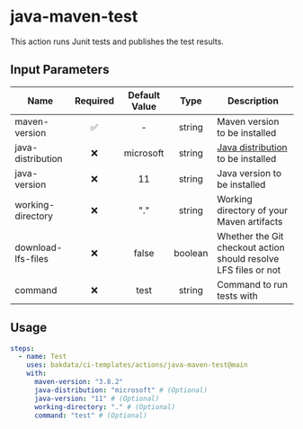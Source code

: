 # java-maven-test

This action runs Junit tests and publishes the test results.

## Input Parameters

| Name               | Required | Default Value |  Type   | Description                                                                                        |
| ------------------ | :------: | :-----------: | :-----: | -------------------------------------------------------------------------------------------------- |
| maven-version      |    ✅    |       -       | string  | Maven version to be installed                                                                      |
| java-distribution  |    ❌    |   microsoft   | string  | [Java distribution](https://github.com/actions/setup-java#supported-distributions) to be installed |
| java-version       |    ❌    |      11       | string  | Java version to be installed                                                                       |
| working-directory  |    ❌    |      "."      | string  | Working directory of your Maven artifacts                                                          |
| download-lfs-files |    ❌    |     false     | boolean | Whether the Git checkout action should resolve LFS files or not                                    |
| command            |    ❌    |     test      | string  | Command to run tests with                                                                          |

## Usage

```yaml
steps:
  - name: Test
    uses: bakdata/ci-templates/actions/java-maven-test@main
    with:
      maven-version: "3.8.2"
      java-distribution: "microsoft" # (Optional)
      java-version: "11" # (Optional)
      working-directory: "." # (Optional)
      command: "test" # (Optional)
```
